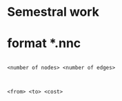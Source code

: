 # Semestral work



# format *.nnc

<code>
&lt;number of nodes> &lt;number of edges> <br>

&lt;from> &lt;to> &lt;cost>
</code>